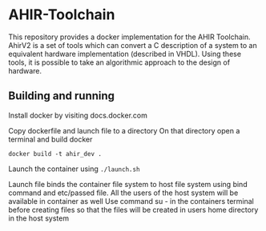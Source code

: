 # AHIR-Toolchain
This repository provides a docker implementation for the AHIR Toolchain.
AhirV2 is a set of tools which can convert a C description of a system to an
equivalent hardware implementation (described in VHDL). Using these tools,
it is possible to take an algorithmic approach to the design of hardware.



## Building and running
Install docker by visiting docs.docker.com

Copy dockerfile and launch file to a directory On that directory open a terminal and build docker

```docker build -t ahir_dev .```

Launch the container using ```./launch.sh```

Launch file binds the container file system to host file system using bind command and etc/passed file. All the users of the host system will be available in container as well Use command su - <username> in the containers terminal before creating files so that the files will be created in users home directory in the host system
